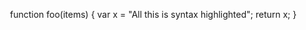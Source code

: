 <div id="html" markdown="0">
    

<head>
<title>ACE in Action</title>
<meta charset="utf-8">
<script type="text/javascript"
    src="https://cdn.jsdelivr.net/npm/brython@3.9.1/brython.min.js">
</script>

<style type="text/css" media="screen">
    #editor { 
        position: absolute;
        top: 400px;
        left: 200px;
        width: 640px;
        height:480px;
    }
</style>
</head>






<body onload="brython({debug:1})">

<div id="editor">function foo(items) {
    var x = "All this is syntax highlighted";
    return x;
}</div>






<script src="https://cdnjs.cloudflare.com/ajax/libs/ace/1.4.5/ace.js" type="text/javascript" charset="utf-8"></script>
<script>
    var editor = ace.edit("editor");
    editor.setTheme("ace/theme/monokai");

    editor.session.setMode("ace/mode/javascript");
</script>
<br><br><br><br><br><br><br><br><br><br><br><br><br><br>
      <script type="text/python3" >

      print(3,2)
      </script>

      <input id="zone"><button id="mybutton">click !</button>
</body>


</div> 







